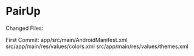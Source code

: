 # PairUp


Changed Files:


First Commit:
app/src/main/AndroidManifest.xml
src/app/main/res/values/colors.xml
src/app/main/res/values/themes.xml